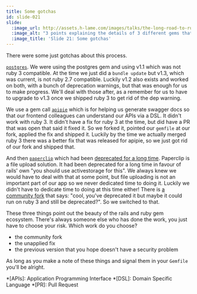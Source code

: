 ```yaml
---
title: Some gotchas
id: slide-021
slide:
  :image_url: http://assets.h-lame.com/images/talks/the-long-road-to-ruby-3-0-vs-the-short-road-to-ruby-3-1/slides/021.png
  :image_alt: "3 points explaining the details of 3 different gems that caused us some pain: postgres, apipie, paperclip; text: some gotchas, 1: postgres, v1.1 not ruby 3 compatible, v1.3 (current at the time) not ruby 2.7 compatible, v1.2 worked with both (with dep warnings), 2: apipie, No ruby 3 fix merged upstream - but there was a PR for it, Applied the fix to our own fork, By the time we merged a different fix had landed so we deleted our fork, 3: paperclip, Deprecated long ago in favour of activestorage, Found a community supported fork"
  :image_title: 'Slide 21: Some gotchas'
---
```

There were some just gotchas about this process.

[`postgres`](https://github.com/ged/ruby-pg).  We were using the postgres gem and using v1.1 which was not ruby 3 compatible.  At the time we just did a `bundle update` but v1.3, which was current, is not ruby 2.7 compatible.  Luckily v1.2 also exists and worked on both, with a bunch of deprecation warnings, but that was enough for us to make progress.  We'll deal with those after, as a remember for us to have to upgrade to v1.3 once we shipped ruby 3 to get rid of the dep warning.

We use a gem call [`apipie`](https://github.com/Apipie/apipie-rails) which is for helping us generate swagger docs so that our frontend colleagues can understand our APIs via a DSL.  It didn't work with ruby 3.  It didn't have a fix for ruby 3 at the time, but did have a PR that was open that said it fixed it.  So we forked it,  pointed our `gemfile` at our fork, applied the fix and shipped it.  Luckily by the time we actually merged ruby 3 there was a better fix that was released for apipie, so we just got rid of our fork and shipped that.

And then [`paperclip`](https://github.com/thoughtbot/paperclip) which had been [deprecated for a long time](https://thoughtbot.com/blog/closing-the-trombone).  Paperclip is a file upload solution.  It had been deprecated for a long time in favour of rails' own "you should use activestorage for this".  We always knew we would have to deal with that at some point, but file uploading is not an important part of our app so we never dedicated time to doing it.  Luckily we didn't have to dedicate time to doing at this time either! There is [a community fork](https://github.com/kreeti/kt-paperclip) that says: "cool, you've deprecated it but maybe it could run on ruby 3 and still be deprecated?".  So we switched to that.

These three things point out the beauty of the rails and ruby gem ecosystem.  There's always someone else who has done the work, you just have to choose your risk.  Which work do you choose?

* the community fork
* the unapplied fix
* the previous version that you hope doesn't have a security problem

As long as you make a note of these things and signal them in your `Gemfile` you'll be alright.

*[APIs]: Application Programming Interface
*[DSL]: Domain Specific Language
*[PR]: Pull Request
